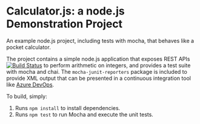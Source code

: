 Calculator.js: a node.js Demonstration Project
==============================================
An example node.js project, including tests with mocha, that behaves like
a pocket calculator.

The project contains a simple node.js application that exposes REST APIs
[![Build Status](https://dev.azure.com/mppace/Parts%20Unlimited/_apis/build/status/mppace.calculator?branchName=master)](https://dev.azure.com/mppace/Parts%20Unlimited/_build/latest?definitionId=3&branchName=master)
to perform arithmetic on integers, and provides a test suite with mocha
and chai.  The `mocha-junit-reporters` package is included to provide XML
output that can be presented in a continuous integration tool like
[Azure DevOps](https://azure.com/devops).

To build, simply:

1. Runs `npm install` to install dependencies.
2. Runs `npm test` to run Mocha and execute the unit tests.

